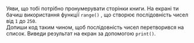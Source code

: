 Уяви, що тобі потрібно пронумерувати сторінки книги. На екрані ти бачиш використання функції `range()` , що створює послідовність чисел від `1` до `250`.  
Допиши код таким чином, щоб послідовність чисел перетворився на список. Виведи результат на екран за допомогою `print()`. 